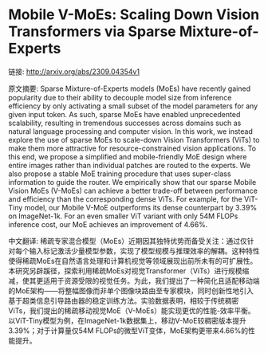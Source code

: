 # Mobile V-MoEs: Scaling Down Vision Transformers via Sparse Mixture-of-Experts

链接: http://arxiv.org/abs/2309.04354v1

原文摘要:
Sparse Mixture-of-Experts models (MoEs) have recently gained popularity due
to their ability to decouple model size from inference efficiency by only
activating a small subset of the model parameters for any given input token. As
such, sparse MoEs have enabled unprecedented scalability, resulting in
tremendous successes across domains such as natural language processing and
computer vision. In this work, we instead explore the use of sparse MoEs to
scale-down Vision Transformers (ViTs) to make them more attractive for
resource-constrained vision applications. To this end, we propose a simplified
and mobile-friendly MoE design where entire images rather than individual
patches are routed to the experts. We also propose a stable MoE training
procedure that uses super-class information to guide the router. We empirically
show that our sparse Mobile Vision MoEs (V-MoEs) can achieve a better trade-off
between performance and efficiency than the corresponding dense ViTs. For
example, for the ViT-Tiny model, our Mobile V-MoE outperforms its dense
counterpart by 3.39% on ImageNet-1k. For an even smaller ViT variant with only
54M FLOPs inference cost, our MoE achieves an improvement of 4.66%.

中文翻译:
稀疏专家混合模型（MoEs）近期因其独特优势而备受关注：通过仅针对每个输入标记激活少量模型参数，实现了模型规模与推理效率的解耦。这种特性使得稀疏MoEs在自然语言处理和计算机视觉等领域展现出前所未有的可扩展性。本研究另辟蹊径，探索利用稀疏MoEs对视觉Transformer（ViTs）进行规模缩减，使其更适用于资源受限的视觉任务。为此，我们提出了一种简化且适配移动端的MoE架构——将整幅图像而非单个图像块路由至专家模块，同时创新性地引入基于超类信息引导路由器的稳定训练方法。实验数据表明，相较于传统稠密ViTs，我们提出的稀疏移动视觉MoE（V-MoEs）能实现更优的性能-效率平衡。以ViT-Tiny模型为例，在ImageNet-1k数据集上，移动V-MoE较稠密版本提升3.39%；对于计算量仅54M FLOPs的微型ViT变体，MoE架构更带来4.66%的性能提升。
